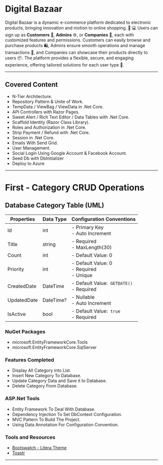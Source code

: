 # Digital Bazaar

Digital Bazaar is a dynamic e-commerce platform dedicated to electronic products, bringing innovation and motion to online shopping. 🛒 💻 Users can sign up as **Customers** 👥, **Admins** ⚙️, or **Companies** 🏢, each with customized features and permissions. Customers can easily browse and purchase products 🛍️, Admins ensure smooth operations and manage transactions 🔧, and Companies can showcase their products directly to users 📦. The platform provides a flexible, secure, and engaging experience, offering tailored solutions for each user type 🎯.

---

## Covered Content
- N-Tier Architecture.
- Repository Pattern & Unite of Work.
- TempData / ViewBag / ViewData in .Net Core.
- API Controllers with Razor Pages.
- Sweet Alert / Rich Text Editor / Data Tables with .Net Core.
- Scaffold Identity (Razor Class Library).
- Roles and Authorization in .Net Core.
- Strip Payment / Refund with .Net Core.
- Session in .Net Core.
- Emails With Send Grid.
- User Management.
- Social Login Using Google Account & Facebook Account.
- Seed Db with DbInitializer
- Deploy to Azure

---

# First - Category CRUD Operations

## Database Category Table (UML)

| Properties | Data Type | Configuration Conventions                          |
| -- | --- |----------------------------------------------------|
| Id | int | - Primary Key <br/>- Auto Increment                |
| Title | string | - Required <br/> - MaxLength(30)                   |
| Count | int | - Default Value: 0                                 |
| Priority | int | - Default Value: 0 <br/> - Required <br/> - Unique 
| CreatedDate | DateTime | - Default Value:  `GETDATE()` <br/> - Required     |
| UpdatedDate | DateTime? | - Nullable <br/> - Auto Increment                  |
| IsActive | bool | - Default Value:  `true` <br/> - Required          |

### **NuGet Packages**

- microsoft.EntityFrameworkCore.Tools
- microsoft.EntityFrameworkCore.SqlServer

### Features Completed

- Display All Category into List.
- Insert New Category To Database.
- Update Category Data and Save it to Database.
- Delete Category From Database.

### ASP.Net Tools

- Entity Framework To Deal With Database.
- Dependency Injection To Set DbContext Configuration.
- MVC Pattern To Build The Project.
- Using Data Annotation For Configuration Convention.

### Tools and Resources

- [Bootswatch - Litera Theme](https://bootswatch.com/litera/)
- [Toastr](https://github.com/CodeSeven/toastr)

---

